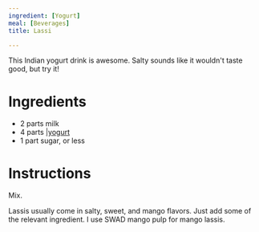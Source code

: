 ```yaml
---
ingredient: [Yogurt]
meal: [Beverages]
title: Lassi

---
```

This Indian yogurt drink is awesome.  Salty sounds like it wouldn't taste good, but try it!

# Ingredients

* 2 parts milk
* 4 parts [|yogurt](yogurt.html)
* 1 part sugar, or less

# Instructions

Mix.

Lassis usually come in salty, sweet, and mango flavors.  Just add some of the relevant ingredient.  I use SWAD mango pulp for mango lassis.
